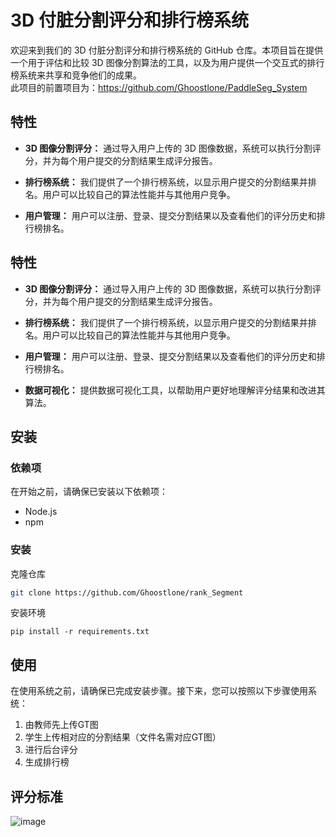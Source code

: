 # 3D 付脏分割评分和排行榜系统

欢迎来到我们的 3D 付脏分割评分和排行榜系统的 GitHub 仓库。本项目旨在提供一个用于评估和比较 3D 图像分割算法的工具，以及为用户提供一个交互式的排行榜系统来共享和竞争他们的成果。  
此项目的前置项目为：https://github.com/Ghoostlone/PaddleSeg_System

## 特性

- **3D 图像分割评分：** 通过导入用户上传的 3D 图像数据，系统可以执行分割评分，并为每个用户提交的分割结果生成评分报告。

- **排行榜系统：** 我们提供了一个排行榜系统，以显示用户提交的分割结果并排名。用户可以比较自己的算法性能并与其他用户竞争。

- **用户管理：** 用户可以注册、登录、提交分割结果以及查看他们的评分历史和排行榜排名。

## 特性

- **3D 图像分割评分：** 通过导入用户上传的 3D 图像数据，系统可以执行分割评分，并为每个用户提交的分割结果生成评分报告。

- **排行榜系统：** 我们提供了一个排行榜系统，以显示用户提交的分割结果并排名。用户可以比较自己的算法性能并与其他用户竞争。

- **用户管理：** 用户可以注册、登录、提交分割结果以及查看他们的评分历史和排行榜排名。

- **数据可视化：** 提供数据可视化工具，以帮助用户更好地理解评分结果和改进其算法。

## 安装

### 依赖项

在开始之前，请确保已安装以下依赖项：

- Node.js
- npm

### 安装

克隆仓库

   ```bash
   git clone https://github.com/Ghoostlone/rank_Segment
   ```
安装环境

   ```
   pip install -r requirements.txt
   ```

## 使用

在使用系统之前，请确保已完成安装步骤。接下来，您可以按照以下步骤使用系统：

1. 由教师先上传GT图
2. 学生上传相对应的分割结果（文件名需对应GT图）
3. 进行后台评分
4. 生成排行榜

## 评分标准

![image](https://github.com/Ghoostlone/rank_Segment/assets/53688418/b79e9645-1ec8-4d8b-baf6-54424cc35dfe)

